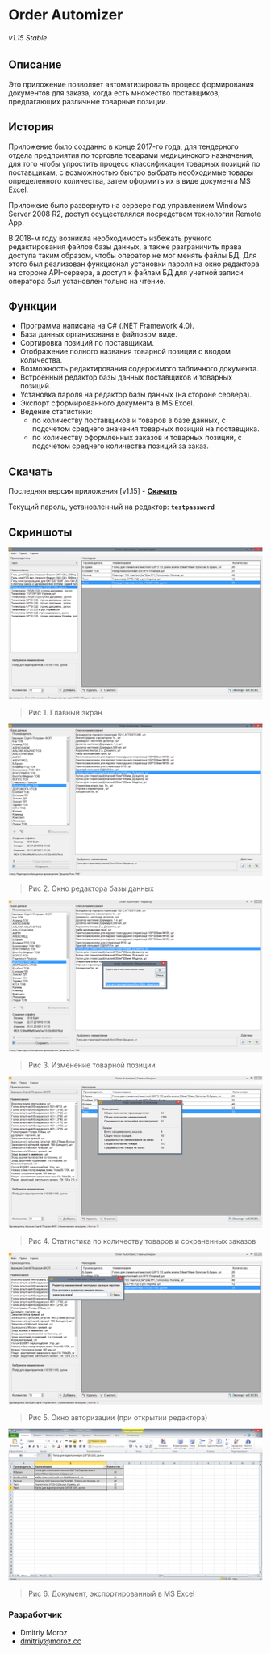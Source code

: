 # Order Automizer
###### v1.15 Stable

## Описание
Это приложение позволяет автоматизировать процесс формирования документов для заказа, когда есть множество поставщиков, предлагающих различные товарные позиции.

## История

Приложение было созданно в конце 2017-го года, для тендерного отдела предприятия по торговле товарами медицинского назначения, для того чтобы упростить процесс классификации товарных позиций по поставщикам, с возможностью быстро выбрать необходимые товары определенного количества, затем оформить их в виде документа MS Excel.

Приложеие было развернуто на сервере под управлением Windows Server 2008 R2, доступ осуществлялся посредством технологии Remote App.

В 2018-м году возникла необходимость избежать ручного редактирования файлов базы данных, а также разграничить права доступа таким образом, чтобы оператор не мог менять файлы БД. Для этого был реализован функционал установки пароля на окно редактора на стороне API-сервера, а доступ к файлам БД для учетной записи оператора был установлен только на чтение.

## Функции
- Программа написана на C# (.NET Framework 4.0).
- База данных организована в файловом виде.
- Сортировка позиций по поставщикам.
- Отображение полного названия товарной позиции с вводом количества.
- Возможность редактирования содержимого табличного документа.
- Встроенный редактор базы данных поставщиков и товарных позиций.
- Установка пароля на редактор базы данных (на стороне сервера).
- Экспорт сформированного документа в MS Excel.
- Ведение статистики:
    - по количеству поставщиков и товаров в базе данных, с подсчетом среднего значения товарных позиций на поставщика.
    - по количеству оформленных заказов и товарных позиций, с подсчетом среднего количества позиций за заказ.

## Скачать

Последняя версия приложения [v1.15] - <a href="https://dev.moroz.cc/desktop/OrderAutomizer/OrderAutomizer_v1.15.zip"><b>Скачать</b></a>

Текущий пароль, установленный на редактор: **`testpassword`**

## Скриншоты

![](https://github.com/ShiftHackZ/OrderAutomizer/raw/master/screenshots/1.PNG)

> Рис 1. Главный экран

![](https://github.com/ShiftHackZ/OrderAutomizer/raw/master/screenshots/2.PNG)

> Рис 2. Окно редактора базы данных

![](https://github.com/ShiftHackZ/OrderAutomizer/raw/master/screenshots/3.PNG)

> Рис 3. Изменение товарной позиции

![](https://github.com/ShiftHackZ/OrderAutomizer/raw/master/screenshots/4.PNG)

> Рис 4. Статистика по количеству товаров и сохраненных заказов

![](https://github.com/ShiftHackZ/OrderAutomizer/raw/master/screenshots/5.PNG)

> Рис 5. Окно авторизации (при открытии редактора)

![](https://github.com/ShiftHackZ/OrderAutomizer/raw/master/screenshots/6.PNG)

> Рис 6. Документ, экспортированный в MS Excel

### Разработчик
- Dmitriy Moroz
- dmitriy@moroz.cc
